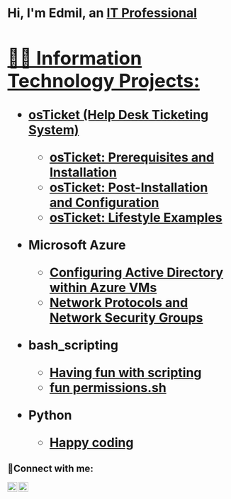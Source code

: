 <h1>Hi, I'm Edmil, an <a href="https://linkedin.com/in/edmilgassant">IT Professional

<h2>👨‍💻 Information Technology Projects:</h2>

- <b>osTicket (Help Desk Ticketing System)</b>
  - [osTicket: Prerequisites and Installation](https://github.com/edmilgassant/osticket-prereqs)
  - [osTicket: Post-Installation and Configuration](https://github.com/edmilgassant/osTicket-Post-Installation)
  - [osTicket: Lifestyle Examples](https://github.com/edmilgassant/ticket-lifecycles)
  
- <b>Microsoft Azure</b>
  - [Configuring Active Directory within Azure VMs](https://github.com/edmilgassant/active-directory)
  - [Network Protocols and Network Security Groups](https://github.com/edmilgassant/NSG)

- <b>bash_scripting</b>
  - [Having fun with scripting](https://github.com/edmilgassant/bash_script)
  - [fun permissions.sh](https://github.com/edmilgassant/permissions.sh/blob/main/README.md)
- <b>Python</b>
  - [Happy coding](https://github.com/edmilgassant/python)

<h2>🤳Connect with me:</h2>

[<img align="left" alt="Josh | LinkedIn" width="22px" src="https://cdn.jsdelivr.net/npm/simple-icons@v3/icons/linkedin.svg" />][linkedin]
[<img align="left" alt="Josh | Instagram" width="22px" src="https://cdn.jsdelivr.net/npm/simple-icons@v3/icons/instagram.svg" />][instagram]

[instagram]: https://www.instagram.com/millzg3
[linkedin]: https://linkedin.com/in/edmilgassant
